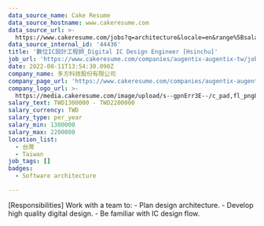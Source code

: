 ```yaml
---
data_source_name: Cake Resume
data_source_hostname: www.cakeresume.com
data_source_url: >-
  https://www.cakeresume.com/jobs?q=architecture&locale=en&range%5Bsalary_range%5D%5Bmin%5D=1000000&page=4
data_source_internal_id: '44436'
title: '數位IC設計工程師_Digital IC Design Engineer [Hsinchu]'
job_url: 'https://www.cakeresume.com/companies/augentix-augentix-tw/jobs/e9ac65'
date: 2022-08-11T13:54:30.090Z
company_name: 多方科技股份有限公司
company_page_url: 'https://www.cakeresume.com/companies/augentix-augentix-tw'
company_logo_url: >-
  https://media.cakeresume.com/image/upload/s--gpnErr3E--/c_pad,fl_png8,h_200,w_200/v1634629521/puyzzxv8enwlsck8y3sh.png
salary_text: TWD1300000 - TWD2200000
salary_currency: TWD
salary_type: per_year
salary_min: 1300000
salary_max: 2200000
location_list:
  - 台灣
  - Taiwan
job_tags: []
badges:
  - Software architecture

---
```


[Responsibilities] Work with a team to: - Plan design architecture. - Develop high quality digital design. - Be familiar with IC design flow.